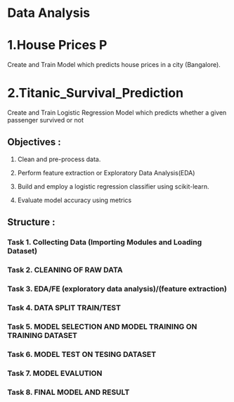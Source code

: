 # Data Analysis
 
# 1.House Prices P
Create and Train Model which predicts house prices in a city (Bangalore).

# 2.Titanic_Survival_Prediction
Create and Train Logistic Regression Model which predicts whether a given passenger survived or not 


## Objectives :

1. Clean and pre-process data.

2. Perform feature extraction or Exploratory Data Analysis(EDA)

3. Build and employ a logistic regression classifier using scikit-learn.

4. Evaluate model accuracy using metrics 

## Structure :

### Task 1. Collecting Data (Importing Modules and Loading Dataset)

### Task 2. CLEANING OF RAW DATA

### Task 3.  EDA/FE (exploratory data analysis)/(feature extraction)

### Task 4.  DATA SPLIT TRAIN/TEST

### Task 5.  MODEL SELECTION AND MODEL TRAINING ON TRAINING DATASET

### Task 6.  MODEL TEST ON TESING DATASET

### Task 7.  MODEL EVALUTION

### Task 8. FINAL MODEL AND RESULT

